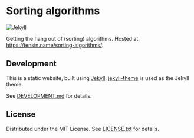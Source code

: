 Sorting algorithms
==================

[![Jekyll](https://github.com/egor-tensin/sorting-algorithms/actions/workflows/jekyll.yml/badge.svg)](https://github.com/egor-tensin/sorting-algorithms/actions/workflows/jekyll.yml)

Getting the hang out of (sorting) algorithms.
Hosted at https://tensin.name/sorting-algorithms/.

Development
-----------

This is a static website, built using [Jekyll].
[jekyll-theme] is used as the Jekyll theme.

[Jekyll]: https://jekyllrb.com/
[jekyll-theme]: https://github.com/egor-tensin/jekyll-theme

See [DEVELOPMENT.md] for details.

[DEVELOPMENT.md]: DEVELOPMENT.md

License
-------

Distributed under the MIT License.
See [LICENSE.txt] for details.

[LICENSE.txt]: LICENSE.txt
